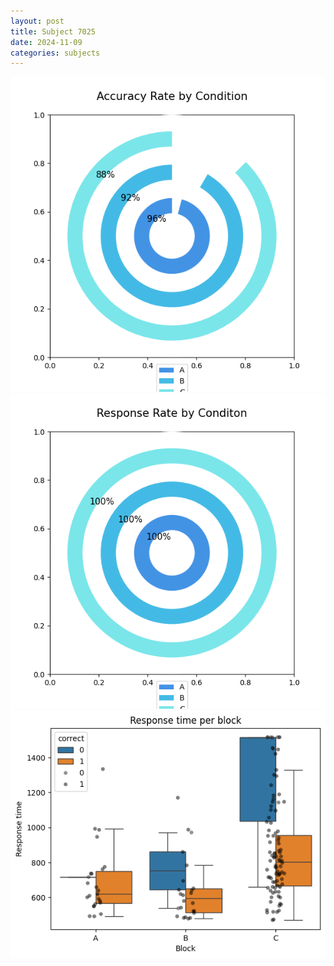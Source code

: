 ```yaml
---
layout: post
title: Subject 7025
date: 2024-11-09
categories: subjects
---
```


![](data/7025/run-3/7025_accuracy_rate.png)
![](data/7025/run-3/7025_response_rate.png)
![](data/7025/run-3/7025_rt.png)
